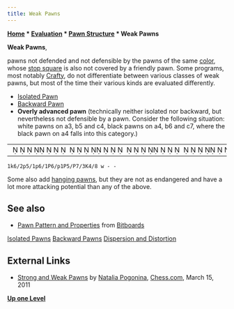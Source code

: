 ```yaml
---
title: Weak Pawns
---
```

**[Home](Home "Home") \* [Evaluation](Evaluation "Evaluation") \* [Pawn Structure](Pawn_Structure "Pawn Structure") \* Weak Pawns**


**Weak Pawns**,  

pawns not defended and not defensible by the pawns of the same [color](Color "Color"), whose [stop square](Stop_Square "Stop Square") is also not covered by a friendly pawn. Some programs, most notably [Crafty](Crafty "Crafty"), do not differentiate between various classes of weak pawns, but most of the time their various kinds are evaluated differently.






* [Isolated Pawn](Isolated_Pawn "Isolated Pawn")
* [Backward Pawn](Backward_Pawn "Backward Pawn")
* **Overly advanced pawn** (technically neither isolated nor backward, but nevertheless not defensible by a pawn. Consider the following situation: white pawns on a3, b5 and c4, black pawns on a4, b6 and c7, where the black pawn on a4 falls into this category.)


 

|  |
| --- |
|                                                                                          ♚        ♟      ♟       ♙      ♟ ♙     ♙          ♔             |



```
1k6/2p5/1p6/1P6/p1P5/P7/3K4/8 w - -

```

Some also add [hanging pawns](Hanging_Pawns "Hanging Pawns"), but they are not as endangered and have a lot more attacking potential than any of the above.



## See also


* [Pawn Pattern and Properties](Pawn_Pattern_and_Properties "Pawn Pattern and Properties") from [Bitboards](Bitboards "Bitboards")


 [Isolated Pawns](Isolated_Pawns_(Bitboards) "Isolated Pawns (Bitboards)")
 [Backward Pawns](Backward_Pawns_(Bitboards) "Backward Pawns (Bitboards)")
 [Dispersion and Distortion](Dispersion_and_Distortion "Dispersion and Distortion")
## External Links


* [Strong and Weak Pawns](https://www.chess.com/article/view/strong-and-weak-pawns) by [Natalia Pogonina](https://en.wikipedia.org/wiki/Natalia_Pogonina), [Chess.com](index.php?title=Chess.com&action=edit&redlink=1 "Chess.com (page does not exist)"), March 15, 2011


**[Up one Level](Pawn_Structure "Pawn Structure")**







 
